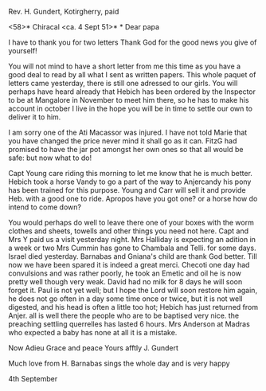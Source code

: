 Rev. H. Gundert, Kotirgherry, paid

<58>* Chiracal <ca. 4 Sept 51>*
 <Thursday>*
Dear papa

I have to thank you for two letters Thank God for the good news you give of yourself!

You will not mind to have a short letter from me this time as you have a good deal to read by all what I sent as written papers. This whole paquet of letters came yesterday, there is still one adressed to our girls. You will perhaps have heard already that Hebich has been ordered by the Inspector to be at Mangalore in November to meet him there, so he has to make his account in october I live in the hope you will be in time to settle our own to deliver it to him.

I am sorry one of the Ati Macassor was injured. I have not told Marie that you have changed the price never mind it shall go as it can. FitzG had promised to have the jar pot amongst her own ones so that all would be safe: but now what to do!

Capt Young care riding this morning to let me know that he is much better. Hebich took a horse Vandy to go a part of the way to Anjercandy his pony has been trained for this purpose. Young and Carr will sell it and provide Heb. with a good one to ride. Apropos have you got one? or a horse how do intend to come down?

You would perhaps do well to leave there one of your boxes with the worm clothes and sheets, towells and other things you need not here. Capt and Mrs Y paid us a visit yesterday night. Mrs Halliday is expecting an adition in a week or two Mrs Cummin has gone to Chambala and Telli. for some days. Israel died yesterday. Barnabas and Gniana's child are thank God better. Till now we have been spared it is indeed a great merci. Checoti one day had convulsions and was rather poorly, he took an Emetic and oil he is now pretty well though very weak. David had no milk for 8 days he will soon forget it. Paul is not yet well; but I hope the Lord will soon restore him again, he does not go often in a day some time once or twice, but it is not well digested, and his head is often a little too hot; Hebich has just returned from Anjer. all is well there the people who are to be baptised very nice. the preaching settling querrelles has lasted 6 hours. Mrs Anderson at Madras who expected a baby has none at all it is a mistake.

Now Adieu Grace and peace
 Yours afftly
 J. Gundert

Much love from H.
Barnabas sings the whole day and is very happy

4th September

